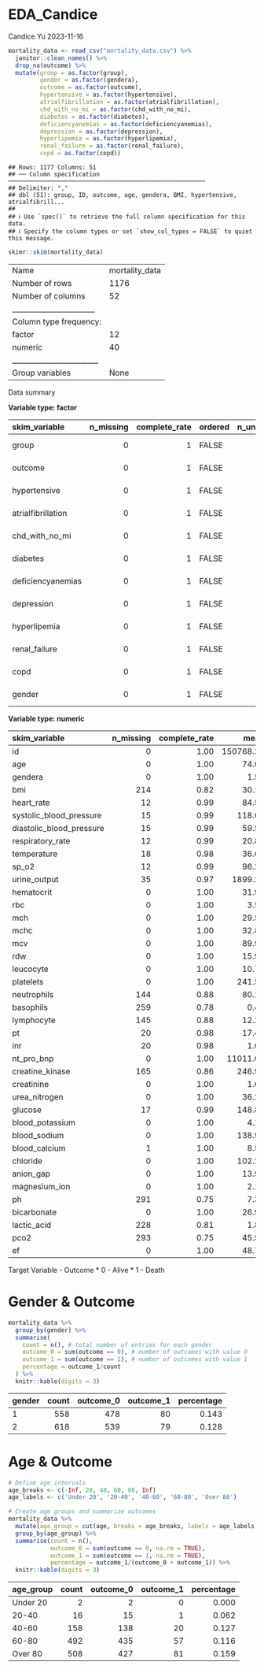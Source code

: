 EDA_Candice
================
Candice Yu
2023-11-16

``` r
mortality_data <- read_csv("mortality_data.csv") %>%
  janitor::clean_names() %>%
  drop_na(outcome) %>%
  mutate(group = as.factor(group), 
         gender = as.factor(gendera),
         outcome = as.factor(outcome),
         hypertensive = as.factor(hypertensive),
         atrialfibrillation = as.factor(atrialfibrillation),
         chd_with_no_mi = as.factor(chd_with_no_mi),
         diabetes = as.factor(diabetes),
         deficiencyanemias = as.factor(deficiencyanemias),
         depression = as.factor(depression),
         hyperlipemia = as.factor(hyperlipemia),
         renal_failure = as.factor(renal_failure),
         copd = as.factor(copd))
```

    ## Rows: 1177 Columns: 51
    ## ── Column specification ────────────────────────────────────────────────────────
    ## Delimiter: ","
    ## dbl (51): group, ID, outcome, age, gendera, BMI, hypertensive, atrialfibrill...
    ## 
    ## ℹ Use `spec()` to retrieve the full column specification for this data.
    ## ℹ Specify the column types or set `show_col_types = FALSE` to quiet this message.

``` r
skimr::skim(mortality_data)
```

|                                                  |                |
|:-------------------------------------------------|:---------------|
| Name                                             | mortality_data |
| Number of rows                                   | 1176           |
| Number of columns                                | 52             |
| \_\_\_\_\_\_\_\_\_\_\_\_\_\_\_\_\_\_\_\_\_\_\_   |                |
| Column type frequency:                           |                |
| factor                                           | 12             |
| numeric                                          | 40             |
| \_\_\_\_\_\_\_\_\_\_\_\_\_\_\_\_\_\_\_\_\_\_\_\_ |                |
| Group variables                                  | None           |

Data summary

**Variable type: factor**

| skim_variable      | n_missing | complete_rate | ordered | n_unique | top_counts      |
|:-------------------|----------:|--------------:|:--------|---------:|:----------------|
| group              |         0 |             1 | FALSE   |        2 | 1: 825, 2: 351  |
| outcome            |         0 |             1 | FALSE   |        2 | 0: 1017, 1: 159 |
| hypertensive       |         0 |             1 | FALSE   |        2 | 1: 844, 0: 332  |
| atrialfibrillation |         0 |             1 | FALSE   |        2 | 0: 645, 1: 531  |
| chd_with_no_mi     |         0 |             1 | FALSE   |        2 | 0: 1075, 1: 101 |
| diabetes           |         0 |             1 | FALSE   |        2 | 0: 681, 1: 495  |
| deficiencyanemias  |         0 |             1 | FALSE   |        2 | 0: 777, 1: 399  |
| depression         |         0 |             1 | FALSE   |        2 | 0: 1036, 1: 140 |
| hyperlipemia       |         0 |             1 | FALSE   |        2 | 0: 729, 1: 447  |
| renal_failure      |         0 |             1 | FALSE   |        2 | 0: 747, 1: 429  |
| copd               |         0 |             1 | FALSE   |        2 | 0: 1087, 1: 89  |
| gender             |         0 |             1 | FALSE   |        2 | 2: 618, 1: 558  |

**Variable type: numeric**

| skim_variable            | n_missing | complete_rate |      mean |       sd |        p0 |       p25 |       p50 |       p75 |      p100 | hist  |
|:-------------------------|----------:|--------------:|----------:|---------:|----------:|----------:|----------:|----------:|----------:|:------|
| id                       |         0 |          1.00 | 150768.29 | 29045.06 | 100213.00 | 125573.00 | 151899.00 | 176121.50 | 199952.00 | ▇▇▇▇▇ |
| age                      |         0 |          1.00 |     74.05 |    13.44 |     19.00 |     65.00 |     77.00 |     85.00 |     99.00 | ▁▁▅▇▆ |
| gendera                  |         0 |          1.00 |      1.53 |     0.50 |      1.00 |      1.00 |      2.00 |      2.00 |      2.00 | ▇▁▁▁▇ |
| bmi                      |       214 |          0.82 |     30.19 |     9.33 |     13.35 |     24.33 |     28.31 |     33.63 |    104.97 | ▇▃▁▁▁ |
| heart_rate               |        12 |          0.99 |     84.58 |    16.02 |     36.00 |     72.37 |     83.61 |     95.91 |    135.71 | ▁▆▇▅▁ |
| systolic_blood_pressure  |        15 |          0.99 |    118.00 |    17.37 |     75.00 |    105.39 |    116.13 |    128.62 |    203.00 | ▂▇▃▁▁ |
| diastolic_blood_pressure |        15 |          0.99 |     59.53 |    10.68 |     24.74 |     52.17 |     58.46 |     65.46 |    107.00 | ▁▇▇▂▁ |
| respiratory_rate         |        12 |          0.99 |     20.80 |     4.00 |     11.14 |     17.93 |     20.37 |     23.39 |     40.90 | ▂▇▃▁▁ |
| temperature              |        18 |          0.98 |     36.68 |     0.61 |     33.25 |     36.29 |     36.65 |     37.02 |     39.13 | ▁▁▇▅▁ |
| sp_o2                    |        12 |          0.99 |     96.27 |     2.30 |     75.92 |     95.00 |     96.45 |     97.92 |    100.00 | ▁▁▁▃▇ |
| urine_output             |        35 |          0.97 |   1899.28 |  1272.36 |      0.00 |    980.00 |   1675.00 |   2500.00 |   8820.00 | ▇▆▁▁▁ |
| hematocrit               |         0 |          1.00 |     31.91 |     5.20 |     20.31 |     28.15 |     30.80 |     35.00 |     55.42 | ▂▇▃▁▁ |
| rbc                      |         0 |          1.00 |      3.57 |     0.63 |      2.03 |      3.12 |      3.49 |      3.90 |      6.58 | ▂▇▃▁▁ |
| mch                      |         0 |          1.00 |     29.54 |     2.62 |     18.12 |     28.25 |     29.75 |     31.24 |     40.31 | ▁▂▇▃▁ |
| mchc                     |         0 |          1.00 |     32.86 |     1.40 |     27.82 |     32.01 |     32.99 |     33.83 |     37.01 | ▁▂▇▆▁ |
| mcv                      |         0 |          1.00 |     89.90 |     6.54 |     62.60 |     86.25 |     90.00 |     93.86 |    116.71 | ▁▂▇▂▁ |
| rdw                      |         0 |          1.00 |     15.95 |     2.13 |     12.09 |     14.46 |     15.51 |     16.94 |     29.05 | ▇▇▂▁▁ |
| leucocyte                |         0 |          1.00 |     10.72 |     5.23 |      0.10 |      7.44 |      9.68 |     12.74 |     64.75 | ▇▂▁▁▁ |
| platelets                |         0 |          1.00 |    241.52 |   113.17 |      9.57 |    168.90 |    222.67 |    304.28 |   1028.20 | ▇▇▁▁▁ |
| neutrophils              |       144 |          0.88 |     80.12 |    11.14 |      5.00 |     74.77 |     82.47 |     87.46 |     98.00 | ▁▁▁▅▇ |
| basophils                |       259 |          0.78 |      0.41 |     0.47 |      0.10 |      0.20 |      0.30 |      0.50 |      8.80 | ▇▁▁▁▁ |
| lymphocyte               |       145 |          0.88 |     12.23 |     8.64 |      0.97 |      6.63 |     10.47 |     15.47 |     83.50 | ▇▂▁▁▁ |
| pt                       |        20 |          0.98 |     17.49 |     7.39 |     10.10 |     13.17 |     14.64 |     18.80 |     71.27 | ▇▂▁▁▁ |
| inr                      |        20 |          0.98 |      1.63 |     0.83 |      0.87 |      1.14 |      1.30 |      1.74 |      8.34 | ▇▁▁▁▁ |
| nt_pro_bnp               |         0 |          1.00 |  11011.04 | 13153.83 |     50.00 |   2250.00 |   5837.75 |  14980.75 | 118928.00 | ▇▁▁▁▁ |
| creatine_kinase          |       165 |          0.86 |    246.94 |  1485.25 |      8.00 |     46.00 |     89.50 |    185.38 |  42987.50 | ▇▁▁▁▁ |
| creatinine               |         0 |          1.00 |      1.64 |     1.28 |      0.27 |      0.94 |      1.29 |      1.89 |     15.53 | ▇▁▁▁▁ |
| urea_nitrogen            |         0 |          1.00 |     36.29 |    21.86 |      5.36 |     20.83 |     30.61 |     45.26 |    161.75 | ▇▃▁▁▁ |
| glucose                  |        17 |          0.99 |    148.80 |    51.49 |     66.67 |    113.94 |    136.40 |    169.50 |    414.10 | ▇▆▂▁▁ |
| blood_potassium          |         0 |          1.00 |      4.18 |     0.41 |      3.00 |      3.90 |      4.11 |      4.40 |      6.57 | ▁▇▂▁▁ |
| blood_sodium             |         0 |          1.00 |    138.90 |     4.15 |    114.67 |    136.67 |    139.25 |    141.60 |    154.74 | ▁▁▆▇▁ |
| blood_calcium            |         1 |          1.00 |      8.50 |     0.57 |      6.70 |      8.15 |      8.50 |      8.87 |     10.95 | ▁▆▇▁▁ |
| chloride                 |         0 |          1.00 |    102.29 |     5.33 |     80.27 |     99.00 |    102.52 |    105.57 |    122.53 | ▁▂▇▃▁ |
| anion_gap                |         0 |          1.00 |     13.92 |     2.65 |      6.64 |     12.25 |     13.67 |     15.40 |     25.50 | ▁▇▅▁▁ |
| magnesium_ion            |         0 |          1.00 |      2.12 |     0.25 |      1.40 |      1.96 |      2.09 |      2.24 |      4.07 | ▂▇▁▁▁ |
| ph                       |       291 |          0.75 |      7.38 |     0.07 |      7.09 |      7.33 |      7.38 |      7.43 |      7.58 | ▁▂▇▇▁ |
| bicarbonate              |         0 |          1.00 |     26.91 |     5.17 |     12.86 |     23.45 |     26.50 |     29.88 |     47.67 | ▁▇▇▂▁ |
| lactic_acid              |       228 |          0.81 |      1.85 |     0.98 |      0.50 |      1.20 |      1.60 |      2.20 |      8.33 | ▇▂▁▁▁ |
| pco2                     |       293 |          0.75 |     45.54 |    12.71 |     18.75 |     37.04 |     43.00 |     50.59 |     98.60 | ▂▇▂▁▁ |
| ef                       |         0 |          1.00 |     48.71 |    12.87 |     15.00 |     40.00 |     55.00 |     55.00 |     75.00 | ▁▂▃▇▁ |

Target Variable - Outcome \* 0 - Alive \* 1 - Death

# Gender & Outcome

``` r
mortality_data %>%
  group_by(gender) %>%
  summarise(
    count = n(), # total number of entries for each gender
    outcome_0 = sum(outcome == 0), # number of outcomes with value 0
    outcome_1 = sum(outcome == 1), # number of outcomes with value 1
    percentage = outcome_1/count
  ) %>%
  knitr::kable(digits = 3)  
```

| gender | count | outcome_0 | outcome_1 | percentage |
|:-------|------:|----------:|----------:|-----------:|
| 1      |   558 |       478 |        80 |      0.143 |
| 2      |   618 |       539 |        79 |      0.128 |

# Age & Outcome

``` r
# Define age intervals
age_breaks <- c(-Inf, 20, 40, 60, 80, Inf)
age_labels <- c('Under 20', '20-40', '40-60', '60-80', 'Over 80')

# Create age groups and summarize outcomes
mortality_data %>%
  mutate(age_group = cut(age, breaks = age_breaks, labels = age_labels, right = FALSE)) %>%
  group_by(age_group) %>%
  summarise(count = n(),
            outcome_0 = sum(outcome == 0, na.rm = TRUE),
            outcome_1 = sum(outcome == 1, na.rm = TRUE),
            percentage = outcome_1/(outcome_0 + outcome_1)) %>%
  knitr::kable(digits = 3)  
```

| age_group | count | outcome_0 | outcome_1 | percentage |
|:----------|------:|----------:|----------:|-----------:|
| Under 20  |     2 |         2 |         0 |      0.000 |
| 20-40     |    16 |        15 |         1 |      0.062 |
| 40-60     |   158 |       138 |        20 |      0.127 |
| 60-80     |   492 |       435 |        57 |      0.116 |
| Over 80   |   508 |       427 |        81 |      0.159 |
